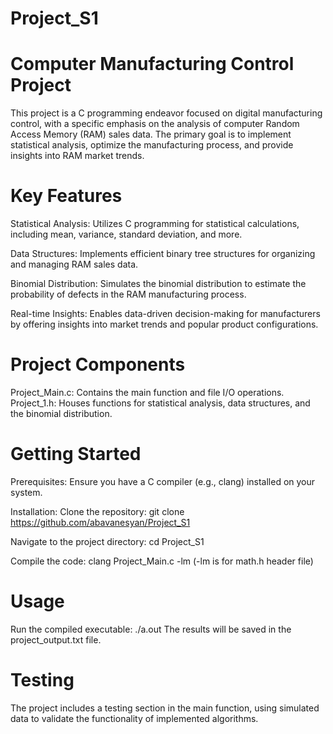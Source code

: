 # Project_S1
# Computer Manufacturing Control Project
This project is a C programming endeavor focused on digital manufacturing control, with a specific emphasis on the analysis of computer Random Access Memory (RAM) sales data. The primary goal is to implement statistical analysis, optimize the manufacturing process, and provide insights into RAM market trends.

# Key Features
Statistical Analysis: Utilizes C programming for statistical calculations, including mean, variance, standard deviation, and more.

Data Structures: Implements efficient binary tree structures for organizing and managing RAM sales data.

Binomial Distribution: Simulates the binomial distribution to estimate the probability of defects in the RAM manufacturing process.

Real-time Insights: Enables data-driven decision-making for manufacturers by offering insights into market trends and popular product configurations.

# Project Components
Project_Main.c: Contains the main function and file I/O operations.
Project_1.h: Houses functions for statistical analysis, data structures, and the binomial distribution.

# Getting Started
Prerequisites:
Ensure you have a C compiler (e.g., clang) installed on your system.

Installation:
Clone the repository:
git clone https://github.com/abavanesyan/Project_S1

Navigate to the project directory:
cd Project_S1

Compile the code:
clang Project_Main.c -lm (-lm is for math.h header file)

# Usage
Run the compiled executable:
./a.out
The results will be saved in the project_output.txt file.

# Testing
The project includes a testing section in the main function, using simulated data to validate the functionality of implemented algorithms.
